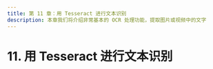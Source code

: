 ```yaml
---
title: 第 11 章：用 Tesseract 进行文本识别
description: 本章我们将介绍非常基本的 OCR 处理功能，提取图片或视频中的文字
---
```


# 11. 用 Tesseract 进行文本识别
